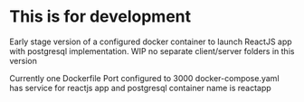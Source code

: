 # This is for development
Early stage version of a configured docker container to launch ReactJS app with postgresql implementation. WIP no separate client/server folders in this version

Currently one Dockerfile
Port configured to 3000
docker-compose.yaml has service for reactjs app and postgresql
container name is reactapp
